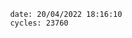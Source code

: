 

                date: 20/04/2022 18:16:10
                cycles: 23760

                         